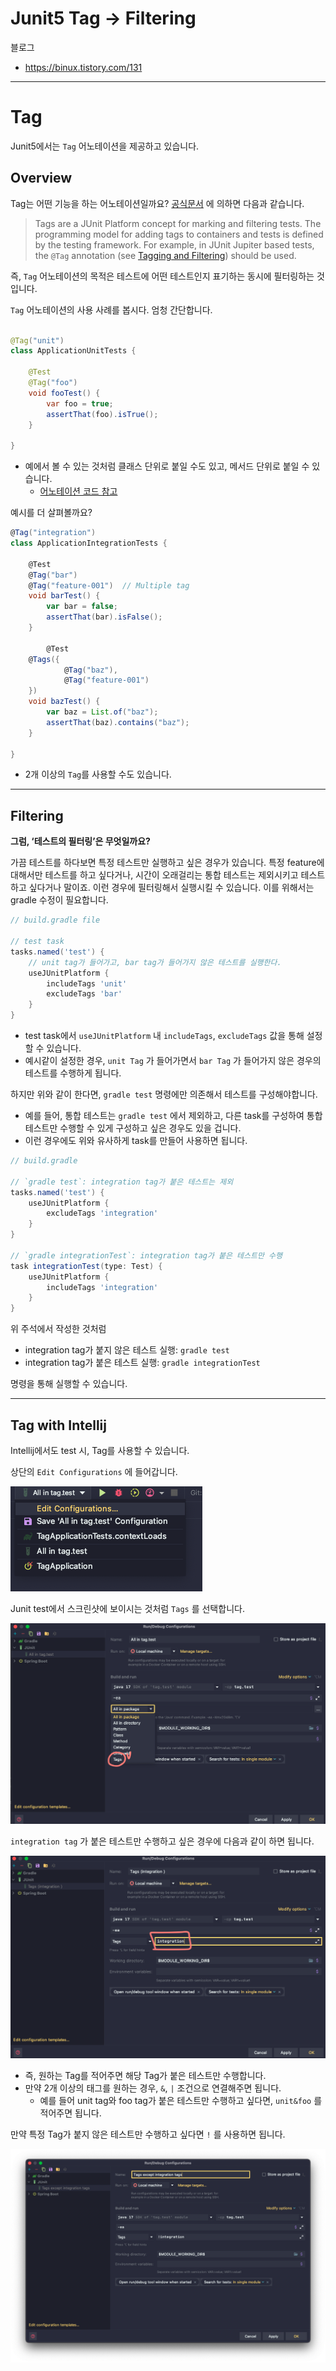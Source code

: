 # Junit5 Tag → Filtering

블로그
- https://binux.tistory.com/131

---

# Tag

Junit5에서는 `Tag` 어노테이션을 제공하고 있습니다.

## Overview

Tag는 어떤 기능을 하는 어노테이션일까요? [공식문서](https://junit.org/junit5/docs/current/user-guide/#running-tests-tags) 에 의하면 다음과 같습니다.

> Tags are a JUnit Platform concept for marking and filtering tests. The programming model for adding tags to containers and tests is defined by the testing framework. For example, in JUnit Jupiter based tests, the `@Tag` annotation (see [Tagging and Filtering](https://junit.org/junit5/docs/current/user-guide/#writing-tests-tagging-and-filtering)) should be used.
> 

즉,  `Tag` 어노테이션의 목적은 테스트에 어떤 테스트인지 표기하는 동시에 필터링하는 것입니다.

`Tag` 어노테이션의 사용 사례를 봅시다. 엄청 간단합니다.

```java

@Tag("unit")
class ApplicationUnitTests {

    @Test
    @Tag("foo")
    void fooTest() {
        var foo = true;
        assertThat(foo).isTrue();
    }

}
```

- 예에서 볼 수 있는 것처럼 클래스 단위로 붙일 수도 있고, 메서드 단위로 붙일 수 있습니다.
    - [어노테이션 코드 참고](https://github.com/junit-team/junit5/blob/main/junit-jupiter-api/src/main/java/org/junit/jupiter/api/Tag.java#L57)

예시를 더 살펴볼까요?

```groovy
@Tag("integration")
class ApplicationIntegrationTests {

    @Test
    @Tag("bar")
    @Tag("feature-001")  // Multiple tag
    void barTest() {
        var bar = false;
        assertThat(bar).isFalse();
    }

		@Test
    @Tags({
            @Tag("baz"),
            @Tag("feature-001")
    })
    void bazTest() {
        var baz = List.of("baz");
        assertThat(baz).contains("baz");
    }

}
```

- 2개 이상의 `Tag`를 사용할 수도 있습니다.

---

## Filtering

**그럼, ‘테스트의 필터링’은 무엇일까요?** 

가끔 테스트를 하다보면 특정 테스트만 실행하고 싶은 경우가 있습니다. 특정 feature에 대해서만 테스트를 하고 싶다거나, 시간이 오래걸리는 통합 테스트는 제외시키고 테스트하고 싶다거나 말이죠. 이런 경우에 필터링해서 실행시킬 수 있습니다. 이를 위해서는 gradle 수정이 필요합니다.

```groovy
// build.gradle file

// test task
tasks.named('test') {
    // unit tag가 들어가고, bar tag가 들어가지 않은 테스트를 실행한다.
    useJUnitPlatform {
        includeTags 'unit'
        excludeTags 'bar'
    }
}
```

- test task에서 `useJUnitPlatform` 내 `includeTags`, `excludeTags` 값을 통해 설정할 수 있습니다.
- 예시같이 설정한 경우, `unit Tag` 가 들어가면서 `bar Tag` 가 들어가지 않은 경우의 테스트를 수행하게 됩니다.

하지만 위와 같이 한다면, `gradle test` 명령에만 의존해서 테스트를 구성해야합니다.

- 예를 들어, 통합 테스트는 `gradle test` 에서 제외하고, 다른 task를 구성하여 통합 테스트만 수행할 수 있게 구성하고 싶은 경우도 있을 겁니다.
- 이런 경우에도 위와 유사하게 task를 만들어 사용하면 됩니다.

```groovy
// build.gradle

// `gradle test`: integration tag가 붙은 테스트는 제외
tasks.named('test') {
    useJUnitPlatform {
        excludeTags 'integration'
    }
}

// `gradle integrationTest`: integration tag가 붙은 테스트만 수행
task integrationTest(type: Test) {
    useJUnitPlatform {
        includeTags 'integration'
    }
}
```

위 주석에서 작성한 것처럼

- integration tag가 붙지 않은 테스트 실행: `gradle test`
- integration tag가 붙은 테스트 실행: `gradle integrationTest`

명령을 통해 실행할 수 있습니다.

---

## Tag with Intellij

Intellij에서도 test 시, Tag를 사용할 수 있습니다.

상단의  `Edit Configurations` 에 들어갑니다.

![Untitled](images/Untitled.png)

Junit test에서 스크린샷에 보이시는 것처럼 `Tags` 를 선택합니다.

![Untitled](images/Untitled%201.png)

`integration tag` 가 붙은 테스트만 수행하고 싶은 경우에 다음과 같이 하면 됩니다.

![Untitled](images/Untitled%202.png)

- 즉, 원하는 Tag를 적어주면 해당 Tag가 붙은 테스트만 수행합니다.
- 만약 2개 이상의 태그를 원하는 경우, `&`, `|` 조건으로 연결해주면 됩니다.
    - 예를 들어 unit tag와 foo tag가 붙은 테스트만 수행하고 싶다면, `unit&foo` 를 적어주면 됩니다.
    

만약 특정 Tag가 붙지 않은 테스트만 수행하고 싶다면 `!` 를 사용하면 됩니다.

![Untitled](images/Untitled%203.png)